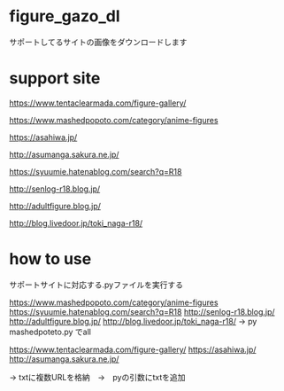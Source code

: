 # figure_gazo_dl
サポートしてるサイトの画像をダウンロードします

# support site
https://www.tentaclearmada.com/figure-gallery/

https://www.mashedpopoto.com/category/anime-figures

https://asahiwa.jp/

http://asumanga.sakura.ne.jp/

https://syuumie.hatenablog.com/search?q=R18

http://senlog-r18.blog.jp/

http://adultfigure.blog.jp/

http://blog.livedoor.jp/toki_naga-r18/

# how to use
サポートサイトに対応する.pyファイルを実行する


https://www.mashedpopoto.com/category/anime-figures
https://syuumie.hatenablog.com/search?q=R18
http://senlog-r18.blog.jp/
http://adultfigure.blog.jp/
http://blog.livedoor.jp/toki_naga-r18/
-> py mashedpoteto.py でall


https://www.tentaclearmada.com/figure-gallery/
https://asahiwa.jp/
http://asumanga.sakura.ne.jp/

-> txtに複数URLを格納　→　pyの引数にtxtを追加
